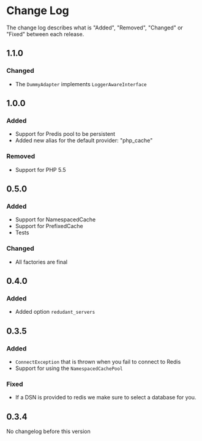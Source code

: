 # Change Log

The change log describes what is "Added", "Removed", "Changed" or "Fixed" between each release. 

## 1.1.0

### Changed

- The `DummyAdapter` implements `LoggerAwareInterface`

## 1.0.0

### Added

- Support for Predis pool to be persistent
- Added new alias for the default provider: "php_cache"

### Removed

- Support for PHP 5.5

## 0.5.0

### Added

- Support for NamespacedCache
- Support for PrefixedCache
- Tests

### Changed

- All factories are final

## 0.4.0

### Added

* Added option `redudant_servers`

## 0.3.5

### Added

* `ConnectException` that is thrown when you fail to connect to Redis
* Support for using the `NamespacedCachePool`

### Fixed

* If a DSN is provided to redis we make sure to select a database for you. 

## 0.3.4

No changelog before this version
